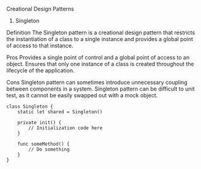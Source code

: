 Creational Design Patterns

1. Singleton

Definition
The Singleton pattern is a creational design pattern that restricts the instantiation of a class to a single instance and provides a global point of access to that instance.

Pros
Provides a single point of control and a global point of access to an object.
Ensures that only one instance of a class is created throughout the lifecycle of the application.

Cons
Singleton pattern can sometimes introduce unnecessary coupling between components in a system.
Singleton pattern can be difficult to unit test, as it cannot be easily swapped out with a mock object.

```
class Singleton {
    static let shared = Singleton()

    private init() {
        // Initialization code here
    }

    func someMethod() {
        // Do something
    }
}

```


